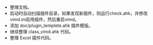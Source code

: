 - 整理文档。
- 启动时自动扫描插件目录，如果发现新插件，则运行check.ahk，并修改vimd.ini启用插件，然后重启vimd。
- 添加 doc/plugin_templete.ahk 插件模版。
- 继续整理 class_vimd.ahk 代码。
- 整理 Excel 插件代码。

